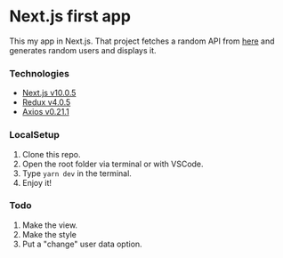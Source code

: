 # Next.js first app

This my app in Next.js. That project fetches a random API from [here](https://randomuser.me/api) and generates random users and displays it.

### Technologies
- [Next.js v10.0.5](https://github.com/vercel/next.js)
- [Redux v4.0.5](https://github.com/reduxjs/redux)
- [Axios v0.21.1](https://github.com/axios/axios)

### LocalSetup
1. Clone this repo.
2. Open the root folder via terminal or with VSCode.
3. Type ```yarn dev``` in the terminal.
4. Enjoy it!

### Todo
1. Make the view.
2. Make the style
3. Put a "change" user data option.


